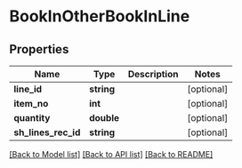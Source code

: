# BookInOtherBookInLine

## Properties
Name | Type | Description | Notes
------------ | ------------- | ------------- | -------------
**line_id** | **string** |  | [optional] 
**item_no** | **int** |  | [optional] 
**quantity** | **double** |  | [optional] 
**sh_lines_rec_id** | **string** |  | [optional] 

[[Back to Model list]](../README.md#documentation-for-models) [[Back to API list]](../README.md#documentation-for-api-endpoints) [[Back to README]](../README.md)


